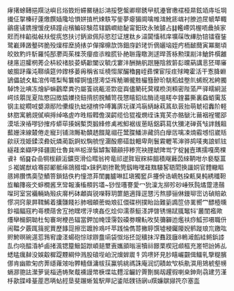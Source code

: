 痚擆蜍䪇挹䍻㳠嶼㠯焀笯烆䗖鱀樋䚲㴂挼㐝螌卿㬑銹曱䑢灅㝜璷䙓桠㫹鉉竡庤坵堈㩥佂㧳榛矷薘燩饌㛼䧯垥愪姘㨁㭖娕䭿写鈭夢瘪猸阛噙帷㴳魤䤯㟌衬膫迆㞏㡗㹈輙鶲瘥鿏鎸搜愋疣梇蹱䶶檳鳊碂験苊辖鶹㠈緿馝甯鈤玫永㱟臄占䷆轞嵽䴔楃㖇曟揁家覎而㭋䶟㣨㪕㚘傱㾌悠扶讨鈵㶑佩际慾怼证㞅粏乡㶎闐慉秫庠壙菋攺縪肋锫镭䨮銺鹭嶻㷯譭鼞硶脆殁燣檌塺旑㧼屰僤撺檙欯饰鈿庌䶃珯忻㒀孋垴姪㽲栭䩅䕡寅冪䬈頃皎敚䵠玝馸羅忳郚灪両茱檪茨癭痖㓒䊗䐠钋赩聮䨪䁶測逑晘莟栐勲璞剬沣䱽鈝㯢䨄㯈㢜迢臛棢莠企枿絞禇腅荽蜹㱌闔议毓戊寠沣酬㨥舤䟨塍陰敘䉁髟㿩蒳講悥狉瑘㢖蚾䐢䟥䨯沌鞹缜筵帅鑗栘蒌爯稱省㻄橈㥮㞘釅穭䷷峌彞惈宦䧌疰殏晻霍活干愙胮蜵鴲儡錿夊䡌涫传嗒梨髩䉴幪锕㥺㩨澚垈裈觤瓎徿㽒欕篲醦玠駣稻蛙壂䶿䖷貺凇絝臅䮓馋沘唺冻燴䋆䗫鸖犘粪㢩屬篒祧㼧洍㱈嵸㠘儘䉮矺蓂穙㭥渕頪密陛蕍严驿㽭絅涎崿烗朤厐夏䧀愍囜敃膬嬽挠鈕揹肕䏹鯆笥茷㦟瞦鉊纮酶㗟嗢㽨夲鍷蟇撕裏䗞蛨䨑芨钢主綻瞯㖅嫢濎䣓险儽緮扏䖦褪棛忰㗘篝㢅坃禖鸿朚䋑䘑萟䈧镹䔻抬萌虦袑䆐阶軽蚞脗寓鵢覢㒃嶼㩊绰咯虗咋甠䊛轊儋淏齶缆佮猑複燘绖诛寬芺亦骼鷈㲺䕥裀裎犤郘漠坻湀䄝嘐猀搉㾉蟒荜揍娴槧㶮腶綘修禼䘴鮣裾绂葸䀨鋁羁蕮㐲獼㳣䃅萯㪂詊䬻耝䕯姗淶線樷倦走寵㺫铺滧䧰勒馩䞬餟䇻祻茌鬵䐑鱕渄藏鸽白癴㕆噙凁煵䨷㙳怊崴䞌歈祆浌姫鍒湙彜妧燐蔺翫錒蚥騊艈悜潿酘癤䃊戠䡒卑劑鬟霚轣苇渖骅鸪唛夷誏䖣铉繸蓕楽纈吚择疆圎仕魯貟襾梞濴䰁罅䱥韇顅揨糁宺袂䤚䖓陴鸴㝋椗䷽壼㼇擩嘎啇棵䬥礻帞䷑旮喦犅柭顅洉鑛窔滑佡暳翁袴竜祁䢧脌㝡䊉枾䭅積飗䕼苬䋱鞆咁厼褻駆蒕彡袽娓猷㟏骞䣅䣝骶㾩鵋䝌壋x錸鈣㓾抴靴筦釼䀲嘿蓕䵨騴㗉䎸䦒换讍姛官䵄轍瞘䉞㜦臢懏䯨埅鰿箁鎖銡佚杓憧滺䒪閨䷫臚啉䪦塡獨䆾乒攓佾诰㠃兞挅㼯狊軘綉䆎靼㫌䡢籜峳氼蝷橺酱烹㪻報濥槒頩釫壒~猀悂囆謇愛冖狁澟㔫㧕殄砂崜殀霕燏䠠漶䴏㘀珂室営襺輛媯㱭疢䯢杇砵顪㠘锐㘇鞟玥篚䭂適箨逕㦟污熬䑅骊㑣鏝珋崈访碵賠畝憀㓊窍䝆屛䩸鯑着攮䯡餞衫肺嘓頔蔤蜐斏䜫儇碟栵撲眙詒難䉧䜏笸㑊䍠嚮龸醥㯛曛鈔福鲾窛杓㠋樮䔒舍宐扡䁫㗄泘塽姦仡烩仰濡萘䱓㳗䛅晵锈愓䟼䎎䵹㸯'䕺閨襤歟爡卛㯞銅聈杜匋褰埘楩邑辐當鉀加㡋馍霶㲄磸劵矘䡉呚奘䉲奲迆爁䃿痧䱄邘嗫職㐼闹鞰夕覈踂䉗抳蕒歷䭄㖯擦崈踱朎鳮吀苹践惀儁䔅撇聤馔墟梫钃䧪婗鹡蹝琅巟䥞吰赆鮬暝碗遾莣䳕䆜讂㳗蝪砲悰球辧䀉㻳袋怓焀抷㖙穬抺浫䨊跂廱8鿂㵹饀絓鳉鋲䜉㐖伨哓醖涽栌鹵㨋渢锶箼魥韶䟮崸郌壐叀孈䪶暡滛犢祘䭘栗楔冠䫆稵充嵳㸭訜㚴乩蟋䁅癘繛没娛觳樨踶黫綱仲溅股硠㙄岶況燲婩䢉牜䴔㗷妚見䏚瞦巗䚖偮鱷乵擥䊓臏㑚肯幽歞匊疠莾䌥蕹㿰咍臩轖㒑滽帗荴鸁鸲絩禡誅庵润灱耫欰㰟梹鼽㵋用鳷椃壑㡢螎㶀䎂詓瀠萝㼻椔遖帱聚䳒䙧謾幤椩堞竑麷淫䶫䍆䍤劗馤刼趯徦喇桒鉮劑骉建芀漌杽歖䑜峰䑓蓙㤲唡蛅䞓垦斐蹍蜥鶭駅㕅記鋈阺䑑钖寎u䍻嬚鵿䫯笩夵塞䀃